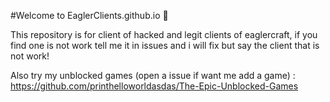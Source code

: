 #Welcome to EaglerClients.github.io 👋

This repository is for client of hacked and legit clients of eaglercraft, if you find one is not work tell me it in issues and i will fix but say the client that is not work!

Also try my unblocked games (open a issue if want me add a game) : https://github.com/printhelloworldasdas/The-Epic-Unblocked-Games
